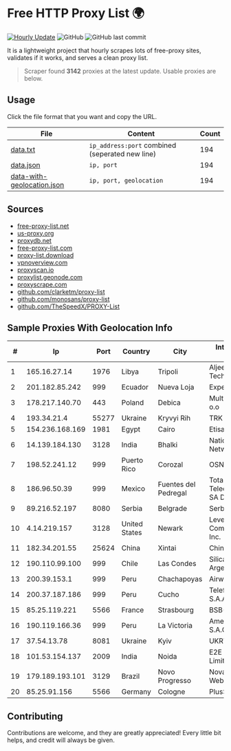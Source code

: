 
# Free HTTP Proxy List 🌍

[![Hourly Update](https://github.com/mertguvencli/http-proxy-list/actions/workflows/main.yml/badge.svg?branch=main)](https://github.com/mertguvencli/http-proxy-list/actions/workflows/main.yml)
![GitHub](https://img.shields.io/github/license/mertguvencli/http-proxy-list)
![GitHub last commit](https://img.shields.io/github/last-commit/mertguvencli/http-proxy-list)

It is a lightweight project that hourly scrapes lots of free-proxy sites, validates if it works, and serves a clean proxy list.


> Scraper found **3142** proxies at the latest update. Usable proxies are below.

## Usage

Click the file format that you want and copy the URL.


|File|Content|Count|
|----|-------|-----|
|[data.txt](https://raw.githubusercontent.com/mertguvencli/http-proxy-list/main/proxy-list/data.txt)|`ip_address:port` combined (seperated new line)|194|
|[data.json](https://raw.githubusercontent.com/mertguvencli/http-proxy-list/main/proxy-list/data.json)|`ip, port`|194|
|[data-with-geolocation.json](https://raw.githubusercontent.com/mertguvencli/http-proxy-list/main/proxy-list/data-with-geolocation.json)|`ip, port, geolocation`|194|

## Sources

* [free-proxy-list.net](https://free-proxy-list.net)
* [us-proxy.org](https://www.us-proxy.org)
* [proxydb.net](http://proxydb.net)
* [free-proxy-list.com](https://free-proxy-list.com/?page=&port=&type%5B%5D=http&type%5B%5D=https&up_time=0&search=Search)
* [proxy-list.download](https://www.proxy-list.download/HTTP)
* [vpnoverview.com](https://vpnoverview.com/privacy/anonymous-browsing/free-proxy-servers)
* [proxyscan.io](https://www.proxyscan.io)
* [proxylist.geonode.com](https://proxylist.geonode.com/api/proxy-list?limit=300&page=1&sort_by=lastChecked&sort_type=desc&protocols=http,https)
* [proxyscrape.com](https://api.proxyscrape.com/v2/?request=displayproxies&protocol=http&timeout=10000&country=all&ssl=all&anonymity=all)
* [github.com/clarketm/proxy-list](https://raw.githubusercontent.com/clarketm/proxy-list/master/proxy-list-raw.txt)
* [github.com/monosans/proxy-list](https://raw.githubusercontent.com/monosans/proxy-list/main/proxies/http.txt)
* [github.com/TheSpeedX/PROXY-List](https://raw.githubusercontent.com/TheSpeedX/PROXY-List/master/http.txt)


## Sample Proxies With Geolocation Info

|#|Ip|Port|Country|City|Internet Service Provider|
|-|--|----|-------|----|-------------------------|
|1|165.16.27.14|1976|Libya|Tripoli|Aljeel Aljadeed For Technology|
|2|201.182.85.242|999|Ecuador|Nueva Loja|Expertservi S.A.|
|3|178.217.140.70|443|Poland|Debica|Multinet 24 Sp. Z o.o|
|4|193.34.21.4|55277|Ukraine|Kryvyi Rih|TRK Cable TV LLC|
|5|154.236.168.169|1981|Egypt|Cairo|Etisalat Misr|
|6|14.139.184.130|3128|India|Bhalki|National Knowledge Network|
|7|198.52.241.12|999|Puerto Rico|Corozal|OSNET Wireless|
|8|186.96.50.39|999|Mexico|Fuentes del Pedregal|Total Play Telecomunicaciones SA De CV|
|9|89.216.52.197|8080|Serbia|Belgrade|Serbia Broadband|
|10|4.14.219.157|3128|United States|Newark|Level 3 Communications, Inc.|
|11|182.34.201.55|25624|China|Xintai|Chinanet|
|12|190.110.99.100|999|Chile|Las Condes|Silica Networks Argentina S.A.|
|13|200.39.153.1|999|Peru|Chachapoyas|Airwiz Peru E.I.R.L|
|14|200.37.187.186|999|Peru|Cucho|Telefonica del Peru S.A.A.|
|15|85.25.119.221|5566|France|Strasbourg|BSB-SERVICE|
|16|190.119.166.36|999|Peru|La Victoria|America Movil Peru S.A.C.|
|17|37.54.13.78|8081|Ukraine|Kyiv|UKRTELECOM|
|18|101.53.154.137|2009|India|Noida|E2E Networks Limited|
|19|179.189.193.101|3129|Brazil|Novo Progresso|NovaNet Provedor e Web Ltda|
|20|85.25.91.156|5566|Germany|Cologne|PlusServer GmbH|



## Contributing

Contributions are welcome, and they are greatly appreciated! Every
little bit helps, and credit will always be given.

